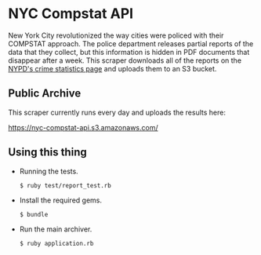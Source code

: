 # NYC Compstat API

New York City revolutionized the way cities were policed with their COMPSTAT approach. The police department releases partial reports of the data that they collect, but this information is hidden in PDF documents that disappear after a week. This scraper downloads all of the reports on the [NYPD's crime statistics page](http://www.nyc.gov/html/nypd/html/crime_prevention/crime_statistics.shtml) and uploads them to an S3 bucket.

## Public Archive

This scraper currently runs every day and uploads the results here:

https://nyc-compstat-api.s3.amazonaws.com/

## Using this thing

* Running the tests.

  `$ ruby test/report_test.rb`

* Install the required gems.

	`$ bundle`

* Run the main archiver.

	`$ ruby application.rb`	

